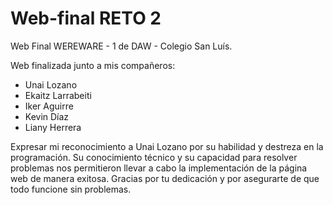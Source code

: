 # Web-final RETO 2

Web Final WEREWARE - 1 de DAW - Colegio San Luís.

Web finalizada junto a mis compañeros:

- Unai Lozano
- Ekaitz Larrabeiti
- Iker Aguirre
- Kevin Díaz
- Liany Herrera

 Expresar mi reconocimiento a Unai Lozano por su habilidad y destreza en la programación.
 Su conocimiento técnico y su capacidad para resolver problemas nos permitieron llevar a cabo la 
 implementación de la página web de manera exitosa. 
 Gracias por tu dedicación y por asegurarte de que todo funcione sin problemas.
